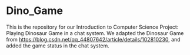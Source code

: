 # Dino_Game
This is the repository for our Introduction to Computer Science Project: Playing Dinosaur Game in a chat system.
We adapted the Dinosaur Game from https://blog.csdn.net/qq_44807642/article/details/102810230, and added the game status in the chat system.

